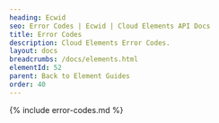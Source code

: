 ```yaml
---
heading: Ecwid
seo: Error Codes | Ecwid | Cloud Elements API Docs
title: Error Codes
description: Cloud Elements Error Codes.
layout: docs
breadcrumbs: /docs/elements.html
elementId: 52
parent: Back to Element Guides
order: 40
---
```


{% include error-codes.md %}
